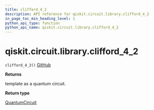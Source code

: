```yaml
---
title: clifford_4_2
description: API reference for qiskit.circuit.library.clifford_4_2
in_page_toc_min_heading_level: 1
python_api_type: function
python_api_name: qiskit.circuit.library.clifford_4_2
---
```


# qiskit.circuit.library.clifford\_4\_2

<span id="qiskit.circuit.library.clifford_4_2" />

`clifford_4_2()` [GitHub](https://github.com/qiskit/qiskit/tree/stable/0.17/qiskit/circuit/library/templates/clifford/clifford_4_2.py "view source code")

**Returns**

template as a quantum circuit.

**Return type**

[QuantumCircuit](qiskit.circuit.QuantumCircuit "qiskit.circuit.QuantumCircuit")

